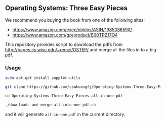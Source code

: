 

## Operating Systems: Three Easy Pieces

We recommend you buying the book from one of the following sites:

- https://www.amazon.com/exec/obidos/ASIN/198508659X/
- https://www.amazon.com/gp/product/B00TPZ17O4

This repository provides script to download the pdfs from
http://pages.cs.wisc.edu/~remzi/OSTEP/
and merge all the files in to a big pdf.

### Usage

```sh
sudo apt-get install poppler-utils

git clone https://github.com/csukuangfj/Operating-Systems-Three-Easy-Pieces-all-in-one-pdf.git

cd Operating-Systems-Three-Easy-Pieces-all-in-one-pdf

./downloads-and-merge-all-into-one-pdf.sh
```
and it will generate `all-in-one.pdf`
in the current directory.
